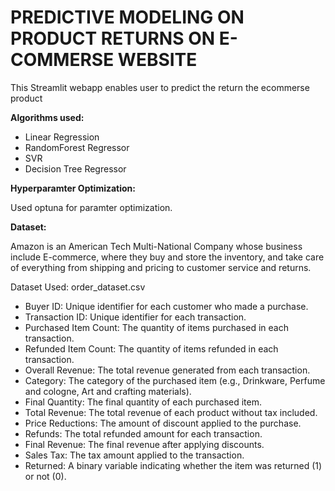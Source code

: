 # PREDICTIVE MODELING ON PRODUCT RETURNS ON E-COMMERSE WEBSITE

This Streamlit webapp enables user to predict the return the ecommerse product 

**Algorithms used:**

* Linear Regression
* RandomForest Regressor
* SVR
* Decision Tree Regressor

**Hyperparamter Optimization:**

Used optuna for paramter optimization.

**Dataset:**

Amazon is an American Tech Multi-National Company whose business include E-commerce, where they buy and store the inventory, and take care of everything from shipping and pricing to customer service and returns.

Dataset Used: order_dataset.csv

*	Buyer ID: Unique identifier for each customer who made a purchase.
*	Transaction ID: Unique identifier for each transaction.
*	Purchased Item Count: The quantity of items purchased in each transaction.
*	Refunded Item Count: The quantity of items refunded in each transaction.
*	Overall Revenue: The total revenue generated from each transaction.
*	Category: The category of the purchased item (e.g., Drinkware, Perfume and cologne, Art and crafting materials).
*	Final Quantity: The final quantity of each purchased item.
*	Total Revenue: The total revenue of each product without tax included.
*	Price Reductions: The amount of discount applied to the purchase.
*	Refunds: The total refunded amount for each transaction.
*	Final Revenue: The final revenue after applying discounts.
*	Sales Tax: The tax amount applied to the transaction.
*	Returned: A binary variable indicating whether the item was returned (1) or not (0).

